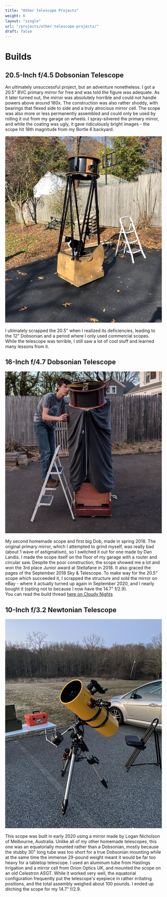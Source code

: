 ```yaml
---
title: "Other Telescope Projects"
weight: 6
layout: "single"
url: "/projects/other-telescope-projects/"
draft: false
---
```

# Builds

## 20.5-Inch f/4.5 Dobsonian Telescope

An ultimately unsuccessful project, but an adventure nonetheless. I got a 20.5" BVC primary mirror for free and was told the figure was adequate. As it later turned out, the mirror was absolutely horrible and could not handle powers above around 180x. The construction was also rather shoddy, with bearings that flexed side to side and a truly atrocious mirror cell. The scope was also more or less permanently assembled and could only be used by rolling it out from my garage on wheels. I spray-silvered the primary mirror, and while the coating was ugly, it gave ridiculously bright images - the scope hit 18th magnitude from my Bortle 6 backyard.

![20.5" Dob](images/byronwith20inchb.jpg)

I ultimately scrapped the 20.5" when I realized its deficiencies, leading to the 12" Dobsonian and a period where I only used commercial scopes. While the telescope was terrible, I still saw a lot of cool stuff and learned many lessons from it.

## 16-Inch f/4.7 Dobsonian Telescope

![16" Dob](images/16inchmk1.jpg)

My second homemade scope and first big Dob, made in spring 2018. The original primary mirror, which I attempted to grind myself, was really bad (about 1 wave of astigmatism), so I switched it out for one made by Dan Landis. I made the scope itself on the floor of my garage with a router and circular saw. Despite the poor construction, the scope showed me a lot and won the 3rd place Junior award at Stellafane in 2018. It also graced the pages of the September 2018 Sky & Telescope. To make way for the 20.5" scope which succeeded it, I scrapped the structure and sold the mirror on eBay - where it actually turned up again in September 2020, and I nearly bought it (opting not to because I now have the 14.7" f/2.9).  
You can read the build thread [here on Cloudy Nights](https://www.cloudynights.com/topic/606445-16-dob-the-insanity-continues/)

## 10-Inch f/3.2 Newtonian Telescope

![10" f/3.2](images/10inchpathfinder.jpeg)

This scope was built in early 2020 using a mirror made by Logan Nicholson of Melbourne, Australia. Unlike all of my other homemade telescopes, this one was an equatorially mounted rather than a Dobsonian, mostly because the stubby 30" long tube was too short for a true Dobsonian mounting while at the same time the immense 29-pound weight meant it would be far too heavy for a tabletop telescope. I used an aluminum tube from Hastings Irrigation and a mirror cell from Orion Optics UK, and mounted the scope on an old Celestron ASGT. While it worked very well, the equatorial configuration frequently put the telescope's eyepiece in rather irritating positions, and the total assembly weighed about 100 pounds. I ended up ditching the scope for my 14.7" f/2.9.
